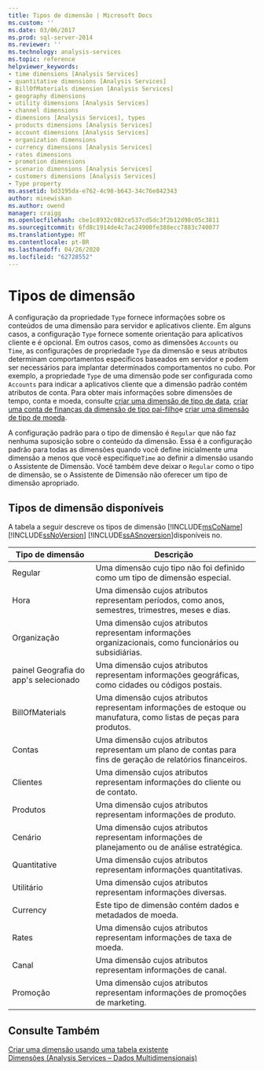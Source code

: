 ```yaml
---
title: Tipos de dimensão | Microsoft Docs
ms.custom: ''
ms.date: 03/06/2017
ms.prod: sql-server-2014
ms.reviewer: ''
ms.technology: analysis-services
ms.topic: reference
helpviewer_keywords:
- time dimensions [Analysis Services]
- quantitative dimensions [Analysis Services]
- BillOfMaterials dimension [Analysis Services]
- geography dimensions
- utility dimensions [Analysis Services]
- channel dimensions
- dimensions [Analysis Services], types
- products dimensions [Analysis Services]
- account dimensions [Analysis Services]
- organization dimensions
- currency dimensions [Analysis Services]
- rates dimensions
- promotion dimensions
- scenario dimensions [Analysis Services]
- customers dimensions [Analysis Services]
- Type property
ms.assetid: bd3195da-e762-4c98-b643-34c76e842343
author: minewiskan
ms.author: owend
manager: craigg
ms.openlocfilehash: cbe1c8932c082ce537cd5dc3f2b12d98c05c3811
ms.sourcegitcommit: 6fd8c1914de4c7ac24900fe388ecc7883c740077
ms.translationtype: MT
ms.contentlocale: pt-BR
ms.lasthandoff: 04/26/2020
ms.locfileid: "62728552"
---
```

# <a name="dimension-types"></a>Tipos de dimensão
  A configuração da propriedade `Type` fornece informações sobre os conteúdos de uma dimensão para servidor e aplicativos cliente. Em alguns casos, a configuração `Type` fornece somente orientação para aplicativos cliente e é opcional. Em outros casos, como as dimensões `Accounts` ou `Time`, as configurações de propriedade `Type` da dimensão e seus atributos determinam comportamentos específicos baseados em servidor e podem ser necessários para implantar determinados comportamentos no cubo. Por exemplo, a propriedade `Type` de uma dimensão pode ser configurada como `Accounts` para indicar a aplicativos cliente que a dimensão padrão contém atributos de conta. Para obter mais informações sobre dimensões de tempo, conta e moeda, consulte [criar uma dimensão de tipo de data](../multidimensional-models/database-dimensions-create-a-date-type-dimension.md), [criar uma conta de finanças da dimensão de tipo pai-filho](../multidimensional-models/database-dimensions-finance-account-of-parent-child-type.md)e [criar uma dimensão de tipo de moeda](../multidimensional-models/database-dimensions-create-a-currency-type-dimension.md).  
  
 A configuração padrão para o tipo de dimensão é `Regular` que não faz nenhuma suposição sobre o conteúdo da dimensão. Essa é a configuração padrão para todas as dimensões quando você define inicialmente uma dimensão a menos que você especifique`Time` ao definir a dimensão usando o Assistente de Dimensão. Você também deve deixar o `Regular` como o tipo de dimensão, se o Assistente de Dimensão não oferecer um tipo de dimensão apropriado.  
  
## <a name="available-dimension-types"></a>Tipos de dimensão disponíveis  
 A tabela a seguir descreve os tipos de dimensão [!INCLUDE[msCoName](../../includes/msconame-md.md)] [!INCLUDE[ssNoVersion](../../includes/ssnoversion-md.md)] [!INCLUDE[ssASnoversion](../../includes/ssasnoversion-md.md)]disponíveis no.  
  
|Tipo de dimensão|Descrição|  
|--------------------|-----------------|  
|Regular|Uma dimensão cujo tipo não foi definido como um tipo de dimensão especial.|  
|Hora|Uma dimensão cujos atributos representam períodos, como anos, semestres, trimestres, meses e dias.|  
|Organização|Uma dimensão cujos atributos representam informações organizacionais, como funcionários ou subsidiárias.|  
|painel Geografia do app&#39;s selecionado|Uma dimensão cujos atributos representam informações geográficas, como cidades ou códigos postais.|  
|BillOfMaterials|Uma dimensão cujos atributos representam informações de estoque ou manufatura, como listas de peças para produtos.|  
|Contas|Uma dimensão cujos atributos representam um plano de contas para fins de geração de relatórios financeiros.|  
|Clientes|Uma dimensão cujos atributos representam informações do cliente ou de contato.|  
|Produtos|Uma dimensão cujos atributos representam informações de produto.|  
|Cenário|Uma dimensão cujos atributos representam informações de planejamento ou de análise estratégica.|  
|Quantitative|Uma dimensão cujos atributos representam informações quantitativas.|  
|Utilitário|Uma dimensão cujos atributos representam informações diversas.|  
|Currency|Este tipo de dimensão contém dados e metadados de moeda.|  
|Rates|Uma dimensão cujos atributos representam informações de taxa de moeda.|  
|Canal|Uma dimensão cujos atributos representam informações de canal.|  
|Promoção|Uma dimensão cujos atributos representam informações de promoções de marketing.|  
  
## <a name="see-also"></a>Consulte Também  
 [Criar uma dimensão usando uma tabela existente](../multidimensional-models/create-a-dimension-by-using-an-existing-table.md)   
 [Dimensões &#40;Analysis Services – Dados Multidimensionais&#41;](dimensions-analysis-services-multidimensional-data.md)  
  
  
